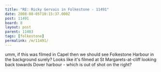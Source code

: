 ```yaml
---
title: "RE: Ricky Gervais in Folkestone - 11491"
date: 2008-08-05T10:15:37.000Z
post: 11491
board: 8
layout: post
parent: 11483
tags: [folkestone]
permalink: /m/11491/
---
```

umm, if this was filmed in Capel then we should see Folkestone Harbour in the background surely? Looks like it's filmed at St Margarets-at-cliff looking back towards Dover harbour - which is out of shot on the right?
